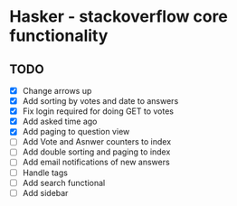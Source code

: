 # Hasker - stackoverflow core functionality

## TODO

- [x] Change arrows up
- [x] Add sorting by votes and date to answers
- [x] Fix login required for doing GET to votes
- [x] Add asked time ago
- [x] Add paging to question view
- [ ] Add Vote and Asnwer counters to index
- [ ] Add double sorting and paging to index
- [ ] Add email notifications of new answers
- [ ] Handle tags
- [ ] Add search functional
- [ ] Add sidebar
